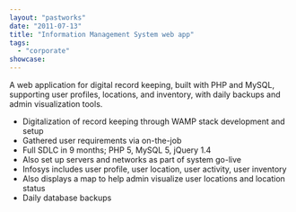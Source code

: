 ```yaml
---
layout: "pastworks"
date: "2011-07-13"
title: "Information Management System web app"
tags:
  - "corporate"
showcase:
---
```

A web application for digital record keeping, built with PHP and MySQL, supporting user profiles, locations, and inventory, with daily backups and admin visualization tools.

- Digitalization of record keeping through WAMP stack development and setup
- Gathered user requirements via on-the-job
- Full SDLC in 9 months; PHP 5, MySQL 5, jQuery 1.4
- Also set up servers and networks as part of system go-live
- Infosys includes user profile, user location, user activity, user inventory
- Also displays a map to help admin visualize user locations and location status
- Daily database backups
